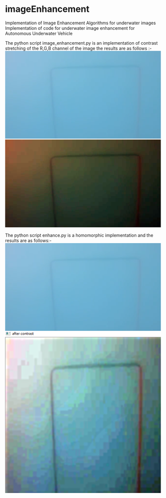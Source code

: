 # imageEnhancement
Implementation of Image Enhancement Algorithms for underwater images
Implementation of code for underwater image enhancement for Autonomous Underwater Vehicle

The python script image_enhancement.py is an implementation of contrast stretching of the R,G,B channel of the image the results are as follows :-
![alt text](https://github.com/pks-97/imageEnhancement/blob/master/images/6.png) ![alt text](https://github.com/pks-97/imageEnhancement/blob/master/result/test_final_1.png)

The python script enhance.py is a homomorphic implementation and the results are as follows:-
![alt text](https://github.com/pks-97/imageEnhancement/blob/master/images/6.png) ![alt text](https://github.com/pks-97/imageEnhancement/blob/master/result/test.png)
